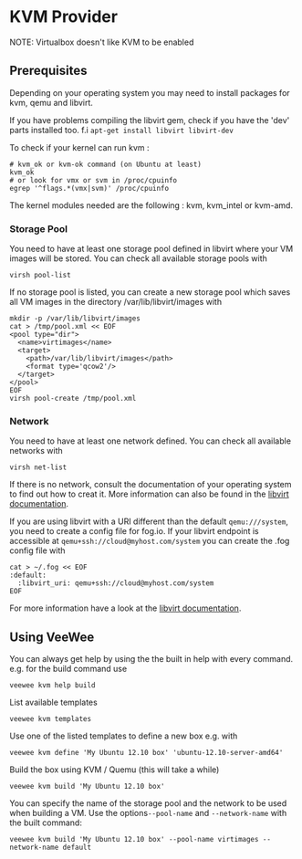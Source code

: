 # KVM Provider

NOTE: Virtualbox doesn't like KVM to be enabled

## Prerequisites

Depending on your operating system you may need to install packages for kvm,
qemu and libvirt.

If you have problems compiling the libvirt gem, check if you have the 'dev' parts installed too. 
f.i ``apt-get install libvirt libvirt-dev``

To check if your kernel can run kvm :

    # kvm_ok or kvm-ok command (on Ubuntu at least)
    kvm_ok
    # or look for vmx or svm in /proc/cpuinfo
    egrep '^flags.*(vmx|svm)' /proc/cpuinfo

The kernel modules needed are the following : kvm, kvm_intel or kvm-amd.

### Storage Pool

You need to have at least one storage pool defined in libvirt where your VM
images will be stored. You can check all available storage pools with

    virsh pool-list

If no storage pool is listed, you can create a new storage pool which saves all
VM images in the directory /var/lib/libvirt/images with

    mkdir -p /var/lib/libvirt/images
    cat > /tmp/pool.xml << EOF
    <pool type="dir">
      <name>virtimages</name>
      <target>
        <path>/var/lib/libvirt/images</path>
        <format type='qcow2'/>
      </target>
    </pool>
    EOF
    virsh pool-create /tmp/pool.xml

### Network

You need to have at least one network defined. You can check all available
networks with

    virsh net-list

If there is no network, consult the documentation of your operating
system to find out how to creat it. More information can also be found in the
[libvirt documentation](http://libvirt.org/formatdomain.html#elementsNICS).

If you are using libvirt with a URI different than the default `qemu:///system`,
you need to create a config file for fog.io. If your libvirt endpoint is
accessible at `qemu+ssh://cloud@myhost.com/system` you can create the .fog config
file with

    cat > ~/.fog << EOF
    :default:
      :libvirt_uri: qemu+ssh://cloud@myhost.com/system
    EOF

For more information have a look at the
[libvirt documentation](http://libvirt.org/drvqemu.html#uris).

## Using VeeWee

You can always get help by using the the built in help with every command.
e.g. for the build command use

    veewee kvm help build

List available templates

    veewee kvm templates

Use one of the listed templates to define a new box e.g. with

    veewee kvm define 'My Ubuntu 12.10 box' 'ubuntu-12.10-server-amd64'

Build the box using KVM / Quemu (this will take a while)

    veewee kvm build 'My Ubuntu 12.10 box'

You can specify the name of the storage pool and the network to be used when
building a VM. Use the options`--pool-name` and `--network-name` with the built
command:

    veewee kvm build 'My Ubuntu 12.10 box' --pool-name virtimages --network-name default
